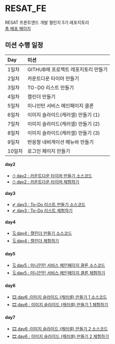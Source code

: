 # RESAT_FE
RESAT 프론트앤드 개발 챌린지 5기 레포지토리<br>
<a href="https://github.com/haazzero/RESAT_FE/tree/main/index.html">총 배포 페이지</a>

## 미션 수행 일정
|Day|미션|
|:---|:---|
|1일차|GITHUB에 프로젝트 레포지토리 만들기|
|2일차|카운트다운 타이머 만들기|
|3일차|TO-DO 리스트 만들기|
|4일차|캘린더 만들기|
|5일차|미니인턴 서비스 메인페이지 클론|
|6일차|이미지 슬라이드(캐러셀) 만들기 (1)|
|7일차|이미지 슬라이드(캐러셀) 만들기 (2)|
|8일차|이미지 슬라이드(캐러셀) 만들기 (3)|
|9일차|반응형 네비게이션 메뉴바 만들기|
|10일차|로그인 페이지 만들기|

#### day2
- <a href="https://github.com/haazzero/RESAT_FE/tree/main/day2">⏱ day2 : 카운트다운 타이머 만들기 소스코드</a>
- <a href="https://haazzero.github.io/RESAT_FE/day2/timer.html">⏱ day2 : 카운트다운 타이머 체험하기</a>

#### day3
- <a href="https://github.com/haazzero/RESAT_FE/tree/main/day3">✔ day3 : To-Do 리스트 만들기 소스코드</a>
- <a href="https://haazzero.github.io/RESAT_FE/day3/todoList.html">✔ day3 : To-Do 리스트 체험하기</a>

#### day4
- <a href="https://github.com/haazzero/RESAT_FE/tree/main/day4">🗓 day4 : 캘린더 만들기 소스코드</a>
- <a href="https://haazzero.github.io/RESAT_FE/day4/calendar.html">🗓 day4 : 캘린더 체험하기</a>

#### day5
- <a href="https://github.com/haazzero/RESAT_FE/tree/main/day5">🗓 day5 : 미니인턴 서비스 메인페이지 클론 소스코드</a>
- <a href="https://haazzero.github.io/RESAT_FE/day5/miniintern.html">🗓 day5 : 미니인턴 서비스 메인페이지 클론 체험하기</a>

#### day6
- <a href="https://github.com/haazzero/RESAT_FE/tree/main/day6">🎞 day6 :이미지 슬라이드 (캐러셀) 만들기 1 소스코드</a>
- <a href="https://haazzero.github.io/RESAT_FE/day6/carousel.html">🎞 day6 : 이미지 슬라이드 (캐러셀) 만들기 1 체험하기</a>

#### day7
- <a href="https://github.com/haazzero/RESAT_FE/tree/main/day7">🎞 day6 :이미지 슬라이드 (캐러셀) 만들기 2 소스코드</a>
- <a href="https://haazzero.github.io/RESAT_FE/day7/carousel_2.html">🎞 day6 : 이미지 슬라이드 (캐러셀) 만들기 2 체험하기</a>
